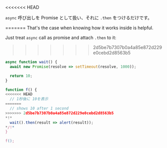 
<<<<<<< HEAD

`async` 呼び出しを Promise として扱い、それに `.then` をつけるだけです。

=======
That's the case when knowing how it works inside is helpful.

Just treat `async` call as promise and attach `.then` to it:
>>>>>>> 2d5be7b7307b0a4a85e872d229e0cebd2d8563b5
```js run
async function wait() {
  await new Promise(resolve => setTimeout(resolve, 1000));

  return 10;
}

function f() {
<<<<<<< HEAD
  // 1秒後に 10を表示
=======
  // shows 10 after 1 second
>>>>>>> 2d5be7b7307b0a4a85e872d229e0cebd2d8563b5
*!*
  wait().then(result => alert(result));
*/!*
}

f();
```
